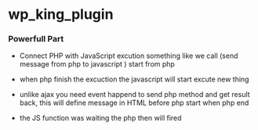 # wp_king_plugin

### Powerfull Part

*  Connect PHP with JavaScript excution something like we call (send message from php to javascript ) start from php
*  when php finish the excuction the javascript will start excute new thing 

*  unlike ajax you need event happend to send php method and get result back, this will define message in HTML before php start when php end
*  the JS function was waiting the php then will fired 
